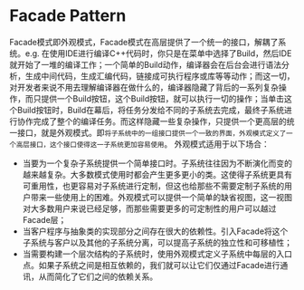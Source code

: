 # Facade Pattern
Facade模式即外观模式，Facade模式在高层提供了一个统一的接口，解耦了系统。e.g.
在使用IDE进行编译C++代码时，你只是在菜单中选择了Build，然后IDE就开始了一堆的编译工作；一个简单的Build动作，编译器会在后台会进行语法分析，生成中间代码，生成汇编代码，链接成可执行程序或库等等动作；而这一切，对开发者来说不用去理解编译器在做什么的，编译器隐藏了背后的一系列复杂操作，而只提供一个Build按钮，这个Build按钮，就可以执行一切的操作；当单击这个Build按钮时，Build在幕后，将任务分发给不同的子系统去完成，最终子系统进行协作完成了整个的编译任务。而这样隐藏一些复杂操作，只提供一个更高层的统一接口，就是外观模式。即`将子系统中的一组接口提供一个一致的界面，外观模式定义了一个高层接口，这个接口使得这一子系统更加容易使用`。
外观模式适用于以下场合：
- 当要为一个复杂子系统提供一个简单接口时。子系统往往因为不断演化而变的越来越复杂。大多数模式使用时都会产生更多更小的类。这使得子系统更具有可重用性，也更容易对子系统进行定制，但这也给那些不需要定制子系统的用户带来一些使用上的困难。外观模式可以提供一个简单的缺省视图，这一视图对大多数用户来说已经足够，而那些需要更多的可定制性的用户可以越过Facade层；
- 当客户程序与抽象类的实现部分之间存在很大的依赖性。引入Facade将这个子系统与客户以及其他的子系统分离，可以提高子系统的独立性和可移植性；
- 当需要构建一个层次结构的子系统时，使用外观模式定义子系统中每层的入口点。如果子系统之间是相互依赖的，我们就可以让它们仅通过Facade进行通讯，从而简化了它们之间的依赖关系。
